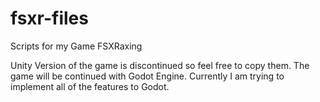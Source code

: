 # fsxr-files
Scripts for my Game FSXRaxing 


Unity Version of the game is discontinued so feel free to copy them. 
The game will be continued with Godot Engine. Currently I am trying to implement all of the features to Godot. 
